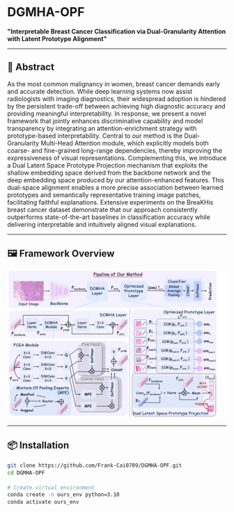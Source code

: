 # DGMHA-OPF

**"Interpretable Breast Cancer Classification via Dual-Granularity Attention with Latent Prototype Alignment"**

---

## 📝 Abstract

As the most common malignancy in women, breast cancer demands early and accurate detection. While deep learning systems now assist radiologists with imaging diagnostics, their widespread adoption is hindered by the persistent trade-off between achieving high diagnostic accuracy and providing meaningful interpretability.
In response, we present a novel framework that jointly enhances discriminative capability and model transparency by integrating an attention-enrichment strategy with prototype-based interpretability. Central to our method is the Dual-Granularity Multi-Head Attention module, which explicitly models both coarse- and fine-grained long-range dependencies, thereby improving the expressiveness of visual representations. Complementing this, we introduce a Dual Latent Space Prototype Projection mechanism that exploits the shallow embedding space derived from the backbone network and the deep embedding space produced by our attention-enhanced features. This dual-space alignment enables a more precise association between learned prototypes and semantically representative training image patches, facilitating faithful explanations. Extensive experiments on the BreaKHis breast cancer dataset demonstrate that our approach consistently outperforms state-of-the-art baselines in classification accuracy while delivering interpretable and intuitively aligned visual explanations.

---

## 🖼️ Framework Overview

<img src="framework.jpg" alt="Framework Overview" width="700"/>

---

## 📦 Installation

```bash
git clone https://github.com/Frank-Cai0709/DGMHA-OPF.git
cd DGMHA-OPF

# Create virtual environment
conda create -n ours_env python=3.10
conda activate ours_env
